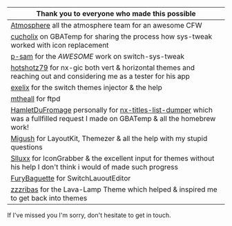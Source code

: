 
| Thank you to everyone who made this possible 			             						  				      |
|-----------------------------------------------------------------------------------------------------------------------------------------|
|[Atmosphere](https://github.com/Atmosphere-NX/Atmosphere) all the atmosphere team for an awesome CFW							|
|[cucholix](https://gbatemp.net/members/cucholix.411991/) on GBATemp for sharing the process how sys-tweak worked with icon replacement	|
|[p-sam](https://github.com/p-sam) for the *AWESOME* work on switch-sys-tweak											|
|[hotshotz79](https://github.com/hotshotz79) for nx-gic both vert & horizontal themes and reaching out and considering me as a tester for his app|
|[exelix](https://github.com/exelix11) for the switch themes injector & the help|
|[mtheall](https://github.com/mtheall) for ftpd|
|[HamletDuFromage](https://github.com/HamletDuFromage) personally for [nx-titles-list-dumper](https://github.com/HamletDuFromage/nx-titles-list-dumper/releases) which was a fullfilled request I made on GBATemp & all the homebrew work!|
|[Migush](https://github.com/Migushthe2nd) for LayoutKit, Themezer & all the help with my stupid questions |
|[Slluxx](https://github.com/Slluxx) for IconGrabber & the excellent input for themes without his help I don't think i would of made such progress |
|[FuryBaguette](https://github.com/FuryBaguette) for SwitchLauoutEditor |
|[zzzribas](https://github.com/zzzribas) for the Lava-Lamp Theme which helped & inspired me to get back into themes |

If I've missed you I'm sorry, don't hesitate to get in touch.